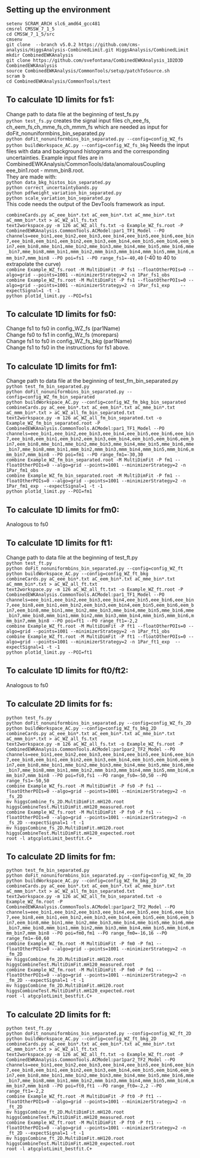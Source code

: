 Setting up the environment
---------------------------

`setenv SCRAM_ARCH slc6_amd64_gcc481`  
`cmsrel CMSSW_7_1_5`  
`cd CMSSW_7_1_5/src`  
`cmsenv`  
`git clone  --branch v5.0.2 https://github.com/cms-analysis/HiggsAnalysis-CombinedLimit.git HiggsAnalysis/CombinedLimit`  
`mkdir CombinedEWKAnalysis`  
`git clone https://github.com/svefontana/CombinedEWKAnalysis_1D2D3D CombinedEWKAnalysis`  
`source CombinedEWKAnalysis/CommonTools/setup/patchToSource.sh`  
`scram b`  
`cd CombinedEWKAnalysis/CommonTools/test`  

To calculate 1D limits for fs1: 
-----------------------------

Change path to data file at the beginning of test_fs.py    
`python test_fs.py`  creates the signal input files ch_eee_fs, ch_eem_fs,ch_mme_fs,ch_mmm_fs which are needed as input for doFit_nonuniformbins_bin_separated.py  
`python doFit_nonuniformbins_bin_separated.py --config=config_WZ_fs`     
`python buildWorkspace_AC.py --config=config_WZ_fs_bkg` Needs the input files with data and background histograms and the corresponding uncertainties. Example input files are in CombinedEWKAnalysis/CommonTools/data/anomalousCoupling  eee_bin1.root - mmm_bin8.root.   
They are made with:    
`python data_bkg_histos_bin_separated.py`    
`python correct_uncertaintybands.py`   
`python pdfweight_variation_bin_separated.py`    
 `python scale_variation_bin_separated.py`    
This code needs the output of the DevTools framework as input.   

`combineCards.py aC_eee_bin*.txt aC_eem_bin*.txt aC_mme_bin*.txt aC_mmm_bin*.txt > aC_WZ_all_fs.txt`  
`text2workspace.py -m 126 aC_WZ_all_fs.txt -o Example_WZ_fs.root -P CombinedEWKAnalysis.CommonTools.ACModel:par1_TF1_Model --PO channels=eee_bin1,eee_bin2,eee_bin3,eee_bin4,eee_bin5,eee_bin6,eee_bin7,eee_bin8,eem_bin1,eem_bin2,eem_bin3,eem_bin4,eem_bin5,eem_bin6,eem_bin7,eem_bin8,mme_bin1,mme_bin2,mme_bin3,mme_bin4,mme_bin5,mme_bin6,mme_bin7,mme_bin8,mmm_bin1,mmm_bin2,mmm_bin3,mmm_bin4,mmm_bin5,mmm_bin6,mmm_bin7,mmm_bin8 --PO poi=fs1 --PO range_fs1=-40,40` (-40 to 40 to extrapolate the curve)   
`combine Example_WZ_fs.root -M MultiDimFit -P fs1 --floatOtherPOIs=0 --algo=grid --points=1001 --minimizerStrategy=2 -n 1Par_fs1_obs`  
`combine Example_WZ_fs.root -M MultiDimFit -P fs1 --floatOtherPOIs=0 --algo=grid --points=1001 --minimizerStrategy=2 -n 1Par_fs1_exp    --expectSignal=1 -t -1`  
`python plot1d_limit.py --POI=fs1`  

To calculate 1D limits for fs0:  
-----------------------------
Change fs1 to fs0 in config_WZ_fs (par1Name)  
Change fs0 to fs1 in config_Wz_fs (morepars)  
Change fs1 to fs0 in config_WZ_fs_bkg (par1Name)  
Change fs1 to fs0 in the instructions for fs1 above.  

To calculate 1D limits for fm1:  
----------------------------

Change path to data file at the beginning of test_fm_bin_separated.py  
`python test_fm_bin_separated.py`  
`python doFit_nonuniformbins_bin_separated.py --config=config_WZ_fm_bin_separated`   
`python buildWorkspace_AC.py --config=config_WZ_fm_bkg_bin_separated`  
`combineCards.py aC_eee_bin*.txt aC_eem_bin*.txt aC_mme_bin*.txt aC_mmm_bin*.txt > aC_WZ_all_fm_bin_separated.txt`  
`text2workspace.py -m 126 aC_WZ_all_fm_bin_separated.txt -o Example_WZ_fm_bin_separated.root -P CombinedEWKAnalysis.CommonTools.ACModel:par1_TF1_Model --PO channels=eee_bin1,eee_bin2,eee_bin3,eee_bin4,eee_bin5,eee_bin6,eee_bin7,eee_bin8,eem_bin1,eem_bin2,eem_bin3,eem_bin4,eem_bin5,eem_bin6,eem_bin7,eem_bin8,mme_bin1,mme_bin2,mme_bin3,mme_bin4,mme_bin5,mme_bin6,mme_bin7,mme_bin8,mmm_bin1,mmm_bin2,mmm_bin3,mmm_bin4,mmm_bin5,mmm_bin6,mmm_bin7,mmm_bin8 --PO poi=fm1 --PO range_fm1=-30,30`  
`combine Example_WZ_fm_bin_separated.root -M MultiDimFit -P fm1 --floatOtherPOIs=0 --algo=grid --points=1001 --minimizerStrategy=2 -n 1Par_fm1_obs`  
`combine Example_WZ_fm_bin_separated.root -M MultiDimFit -P fm1 --floatOtherPOIs=0 --algo=grid --points=1001 --minimizerStrategy=2 -n 1Par_fm1_exp  --expectSignal=1 -t -1`  
`python plot1d_limit.py --POI=fm1`  

To calculate 1D limits for fm0: 
----------------------------
Analogous to fs0  


To calculate 1D limits for ft1: 
----------------------------

Change path to data file at the beginning of test_ft.py   
`python test_ft.py`  
`python doFit_nonuniformbins_bin_separated.py --config=config_WZ_ft`   
`python buildWorkspace_AC.py --config=config_WZ_ft_bkg`   
`combineCards.py aC_eee_bin*.txt aC_eem_bin*.txt aC_mme_bin*.txt aC_mmm_bin*.txt > aC_WZ_all_ft.txt`  
`text2workspace.py -m 126 aC_WZ_all_ft.txt -o Example_WZ_ft.root -P CombinedEWKAnalysis.CommonTools.ACModel:par1_TF1_Model --PO channels=eee_bin1,eee_bin2,eee_bin3,eee_bin4,eee_bin5,eee_bin6,eee_bin7,eee_bin8,eem_bin1,eem_bin2,eem_bin3,eem_bin4,eem_bin5,eem_bin6,eem_bin7,eem_bin8,mme_bin1,mme_bin2,mme_bin3,mme_bin4,mme_bin5,mme_bin6,mme_bin7,mme_bin8,mmm_bin1,mmm_bin2,mmm_bin3,mmm_bin4,mmm_bin5,mmm_bin6,mmm_bin7,mmm_bin8 --PO poi=ft1 --PO range_ft1=-2,2`    
`combine Example_WZ_ft.root -M MultiDimFit -P ft1 --floatOtherPOIs=0 --algo=grid --points=1001 --minimizerStrategy=2 -n 1Par_ft1_obs`    
`combine Example_WZ_ft.root -M MultiDimFit -P ft1 --floatOtherPOIs=0 --algo=grid --points=1001 --minimizerStrategy=2 -n 1Par_ft1_exp  --expectSignal=1 -t -1`  
`python plot1d_limit.py --POI=ft1`  

To calculate 1D limits for ft0/ft2:
---------------------------------
Analogous to fs0


To calculate 2D limits for fs: 
-----------------------------
`python test_fs.py`  
`python doFit_nonuniformbins_bin_separated.py --config=config_WZ_fs_2D`   
`python buildWorkspace_AC.py --config=config_WZ_fs_bkg_2D`   
`combineCards.py aC_eee_bin*.txt aC_eem_bin*.txt aC_mme_bin*.txt aC_mmm_bin*.txt > aC_WZ_all_fs.txt`  
`text2workspace.py -m 126 aC_WZ_all_fs.txt -o Example_WZ_fs.root -P CombinedEWKAnalysis.CommonTools.ACModel:par1par2_TF2_Model --PO channels=eee_bin1,eee_bin2,eee_bin3,eee_bin4,eee_bin5,eee_bin6,eee_bin7,eee_bin8,eem_bin1,eem_bin2,eem_bin3,eem_bin4,eem_bin5,eem_bin6,eem_bin7,eem_bin8,mme_bin1,mme_bin2,mme_bin3,mme_bin4,mme_bin5,mme_bin6,mme_bin7,mme_bin8,mmm_bin1,mmm_bin2,mmm_bin3,mmm_bin4,mmm_bin5,mmm_bin6,mmm_bin7,mmm_bin8 --PO poi=fs0,fs1 --PO range_fs0=-50,50 --PO range_fs1=-50,50`  
`combine Example_WZ_fs.root -M MultiDimFit -P fs0 -P fs1 --floatOtherPOIs=0 --algo=grid --points=1001 --minimizerStrategy=2 -n _fs_2D`  
`mv higgsCombine_fs_2D.MultiDimFit.mH120.root higgsCombineTest.MultiDimFit.mH120_measured.root`  
`combine Example_WZ_fs.root -M MultiDimFit -P fs0 -P fs1 --floatOtherPOIs=0 --algo=grid --points=1001 --minimizerStrategy=2 -n _fs_2D --expectSignal=1 -t -1`  
`mv higgsCombine_fs_2D.MultiDimFit.mH120.root higgsCombineTest.MultiDimFit.mH120_expected.root`  
`root -l atgcplotLimit_bestfit.C+`  

To calculate 2D limits for fm:    
-----------------------------  
`python test_fm_bin_separated.py`  
`python doFit_nonuniformbins_bin_separated.py --config=config_WZ_fm_2D`  
`python buildWorkspace_AC.py --config=config_WZ_fm_bkg_2D`  
`combineCards.py aC_eee_bin*.txt aC_eem_bin*.txt aC_mme_bin*.txt aC_mmm_bin*.txt > aC_WZ_all_fm_bin_separated.txt`  
`text2workspace.py -m 126 aC_WZ_all_fm_bin_separated.txt -o Example_WZ_fm.root -P CombinedEWKAnalysis.CommonTools.ACModel:par1par2_TF2_Model --PO channels=eee_bin1,eee_bin2,eee_bin3,eee_bin4,eee_bin5,eee_bin6,eee_bin7,eee_bin8,eem_bin1,eem_bin2,eem_bin3,eem_bin4,eem_bin5,eem_bin6,eem_bin7,eem_bin8,mme_bin1,mme_bin2,mme_bin3,mme_bin4,mme_bin5,mme_bin6,mme_bin7,mme_bin8,mmm_bin1,mmm_bin2,mmm_bin3,mmm_bin4,mmm_bin5,mmm_bin6,mmm_bin7,mmm_bin8 --PO poi=fm0,fm1 --PO range_fm0=-16,16 --PO range_fm1=-60,60`  
`combine Example_WZ_fm.root -M MultiDimFit -P fm0 -P fm1 --floatOtherPOIs=0 --algo=grid --points=1001 --minimizerStrategy=2 -n _fm_2D`  
`mv higgsCombine_fm_2D.MultiDimFit.mH120.root higgsCombineTest.MultiDimFit.mH120_measured.root`  
`combine Example_WZ_fm.root -M MultiDimFit -P fm0 -P fm1 --floatOtherPOIs=0 --algo=grid --points=1001 --minimizerStrategy=2 -n _fm_2D --expectSignal=1 -t -1`  
`mv higgsCombine_fm_2D.MultiDimFit.mH120.root higgsCombineTest.MultiDimFit.mH120_expected.root`  
`root -l atgcplotLimit_bestfit.C+`  

To calculate 2D limits for ft:     
-----------------------------  
`python test_ft.py`  
`python doFit_nonuniformbins_bin_separated.py --config=config_WZ_ft_2D`  
`python buildWorkspace_AC.py --config=config_WZ_ft_bkg_2D`   
`combineCards.py aC_eee_bin*.txt aC_eem_bin*.txt aC_mme_bin*.txt aC_mmm_bin*.txt > aC_WZ_all_ft.txt`  
`text2workspace.py -m 126 aC_WZ_all_ft.txt -o Example_WZ_ft.root -P CombinedEWKAnalysis.CommonTools.ACModel:par1par2_TF2_Model --PO channels=eee_bin1,eee_bin2,eee_bin3,eee_bin4,eee_bin5,eee_bin6,eee_bin7,eee_bin8,eem_bin1,eem_bin2,eem_bin3,eem_bin4,eem_bin5,eem_bin6,eem_bin7,eem_bin8,mme_bin1,mme_bin2,mme_bin3,mme_bin4,mme_bin5,mme_bin6,mme_bin7,mme_bin8,mmm_bin1,mmm_bin2,mmm_bin3,mmm_bin4,mmm_bin5,mmm_bin6,mmm_bin7,mmm_bin8 --PO poi=ft0,ft1 --PO range_ft0=-2,2 --PO range_ft1=-2,2`  
`combine Example_WZ_ft.root -M MultiDimFit -P ft0 -P ft1 --floatOtherPOIs=0 --algo=grid --points=1001 --minimizerStrategy=2 -n _ft_2D`  
`mv higgsCombine_ft_2D.MultiDimFit.mH120.root higgsCombineTest.MultiDimFit.mH120_measured.root`  
`combine Example_WZ_ft.root -M MultiDimFit -P ft0 -P ft1 --floatOtherPOIs=0 --algo=grid --points=1001 --minimizerStrategy=2 -n _ft_2D --expectSignal=1 -t -1`  
`mv higgsCombine_ft_2D.MultiDimFit.mH120.root higgsCombineTest.MultiDimFit.mH120_expected.root`  
`root -l atgcplotLimit_bestfit.C+`  

